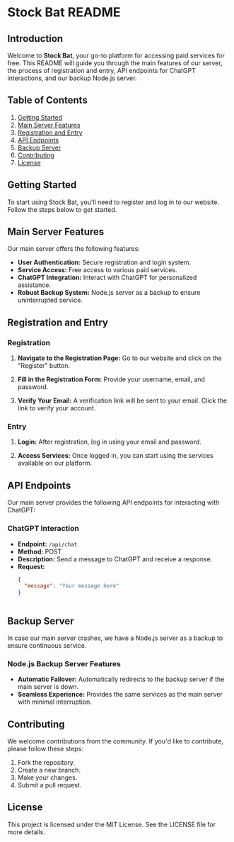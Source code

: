 # Stock Bat README

## Introduction

Welcome to **Stock Bat**, your go-to platform for accessing paid services for free. This README will guide you through the main features of our server, the process of registration and entry, API endpoints for ChatGPT interactions, and our backup Node.js server.

## Table of Contents
1. [Getting Started](#getting-started)
2. [Main Server Features](#main-server-features)
3. [Registration and Entry](#registration-and-entry)
4. [API Endpoints](#api-endpoints)
5. [Backup Server](#backup-server)
6. [Contributing](#contributing)
7. [License](#license)

## Getting Started

To start using Stock Bat, you'll need to register and log in to our website. Follow the steps below to get started.

## Main Server Features

Our main server offers the following features:

- **User Authentication:** Secure registration and login system.
- **Service Access:** Free access to various paid services.
- **ChatGPT Integration:** Interact with ChatGPT for personalized assistance.
- **Robust Backup System:** Node.js server as a backup to ensure uninterrupted service.

## Registration and Entry

### Registration

1. **Navigate to the Registration Page:**
   Go to our website and click on the "Register" button.

2. **Fill in the Registration Form:**
   Provide your username, email, and password.

3. **Verify Your Email:**
   A verification link will be sent to your email. Click the link to verify your account.

### Entry

1. **Login:**
   After registration, log in using your email and password.

2. **Access Services:**
   Once logged in, you can start using the services available on our platform.

## API Endpoints

Our main server provides the following API endpoints for interacting with ChatGPT:

### ChatGPT Interaction

- **Endpoint:** `/api/chat`
- **Method:** POST
- **Description:** Send a message to ChatGPT and receive a response.
- **Request:**
  ```json
  {
    "message": "Your message here"
  }



## Backup Server

In case our main server crashes, we have a Node.js server as a backup to ensure continuous service.

### Node.js Backup Server Features

- **Automatic Failover:** Automatically redirects to the backup server if the main server is down.
- **Seamless Experience:** Provides the same services as the main server with minimal interruption.

## Contributing

We welcome contributions from the community. If you'd like to contribute, please follow these steps:

1. Fork the repository.
2. Create a new branch.
3. Make your changes.
4. Submit a pull request.

## License

This project is licensed under the MIT License. See the LICENSE file for more details.

